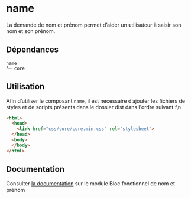 # name

La demande de nom et prénom permet d’aider un utilisateur à saisir son nom et son prénom.

## Dépendances
```shell
name
└─ core
```

## Utilisation
Afin d’utiliser le composant `name`, il est nécessaire d’ajouter les fichiers de styles et de scripts présents dans le dossier dist dans l'ordre suivant :\n
```html
<html>
  <head>
    <link href="css/core/core.min.css" rel="stylesheet">
  </head>
  <body>
  </body>
</html>
```

## Documentation

Consulter [la documentation](https://www.systeme-de-design.gouv.fr/elements-d-interface/blocs-fonctionnels/nom-et-prenom) sur le module Bloc fonctionnel de nom et prénom